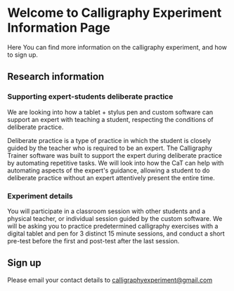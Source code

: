 # Welcome to Calligraphy Experiment Information Page

Here You can find more information on the calligraphy experiment, and how to sign up.

## Research information

### Supporting expert-students deliberate practice

We are looking into how a tablet + stylus pen and custom software can support an expert with teaching a student, respecting the conditions of deliberate practice. 

Deliberate practice is a type of practice in which the student is closely guided by the teacher who is required to be an expert. The Calligraphy Trainer software was built to support the expert during deliberate practice by automating repetitive tasks. We will look into how the CaT can help with automating aspects of the expert's guidance, allowing a student to do deliberate practice without an expert attentively present the entire time.

### Experiment details

You will participate in a classroom session with other students and a physical teacher, or individual session guided by the custom software. 
We will be asking you to practice predetermined calligraphy exercises with a digital tablet and pen for 3
distinct 15 minute sessions, and conduct a short pre-test before the first and post-test after the last session.

## Sign up

Please email your contact details to 
calligraphyexperiment@gmail.com
